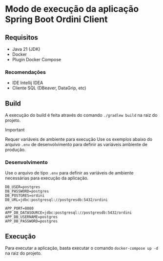# Modo de execução da aplicação Spring Boot Ordini Client

## Requisitos
 - Java 21 (JDK)
 - Docker
 - Plugin Docker Compose

### Recomendações

 - IDE Intellij IDEA
 - Cliente SQL (DBeaver, DataGrip, etc)

## Build

A execução do build é feita através do comando `./gradlew build` na raiz do projeto.

> [!IMPORTANT]
> 
> Requer variáveis de ambiente para execução
> Use os exemplos abaixo do arquivo `.env` de desenvolvimento para definir as variáveis ambiente de produção.

### Desenvolvimento

Use o arquivo de tipo `.env` para definir as variáveis de ambiente necessárias para execução da aplicação.

```dotenv {.env}
DB_USER=postgres
DB_PASSWORD=postgres
DB_POSTGRES=ordini
DB_URL=jdbc:postgresql://postgresdb:5432/ordini

APP_PORT=8080
APP_DB_DATASOURCE=jdbc:postgresql://postgresdb:5432/ordini
APP_DB_USERNAME=postgres
APP_DB_PASSWORD=postgres
```

## Execução

Para executar a aplicação, basta executar o comando `docker-compose up -d` na raiz do projeto.
